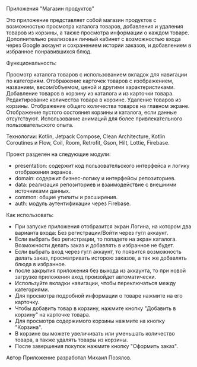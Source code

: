 Приложения "Магазин продуктов"

Это приложение представляет собой магазин продуктов с возможностью просмотра каталога товаров, добавления и удаления товаров из корзины, а также просмотра информации о каждом товаре.
Дополнительно реализован личный кабинет с возможностью входа через Google аккаунт и сохранением истории заказов, и добавлением в избранное понравившихся блюд.

Функциональность:

Просмотр каталога товаров с использованием вкладок для навигации по категориям.
Отображение карточек товаров с изображением, названием, весом/объемом, ценой и другими характеристиками.
Добавление товаров в корзину из каталога и из карточки товара.
Редактирование количества товара в корзине.
Удаление товаров из корзины.
Отображение общего количества товаров на главном экране.
Отображение пустого состояния корзины и каталога, если данные отсутствуют.
Использование анимаций для более привлекательного пользовательского опыта.

Технологии: Kotlin, Jetpack Compose, Clean Architecture, Kotlin Coroutines и Flow, Coil, Room, Retrofit, Gson, Hilt, Lottie, Firebase.

Проект разделен на следующие модули:  
*  presentation: содержит код пользовательского интерфейса и логику отображения экранов.  
*  domain: содержит бизнес-логику и интерфейсы репозиториев.  
*  data: реализация репозиториев и взаимодействие с внешними источниками данных.  
*  common: общие утилиты и расширения. 
*  auth: модуль аутентификации через Firebase.

Как использовать:  
*  При запуске приложения отобразится экран Логина, на котором два варианта входа: Без регистрации/Войти через гугл аккаунт.  
*  Если выбрать без регистрации, то попадете на экран каталога. Возможности делать заказ и добавлять в избранное не будет.  
*  Если выбрать вход через гугл аккаунт, то появится возможность делать заказ, просматривать исторою заказов, а так же добавлять блюда в избранное.
*  после закрытия приложения без выхода из аккаунта, то при новой загрузке приложения вход произойдет автоматически.  
*  Используйте вкладки навигации, чтобы переключаться между категориями.   
*  Для просмотра подробной информации о товаре нажмите на его карточку.    
*  Чтобы добавить товар в корзину, нажмите кнопку "Добавить в корзину" на карточке товара.  
*  Для просмотра содержимого корзины нажмите на кнопку "Корзина".   
*  В корзине вы можете увеличивать или уменьшать количество товара, а также удалять товары из корзины.
*  После завершения покупок нажмите кнопку "Оформить заказ".

Автор
Приложение разработал Михаил Позялов.
